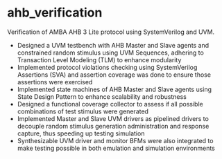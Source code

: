 # ahb_verification
Verification of AMBA AHB 3 Lite protocol using SystemVerilog and UVM.

- Designed a UVM testbench with AHB Master and Slave agents and constrained random stimulus
using UVM Sequences, adhering to Transaction Level Modeling (TLM) to enhance modularity
- Implemented protocol violations checking using SystemVerilog Assertions (SVA) and assertion
coverage was done to ensure those assertions were exercised
- Implemented state machines of AHB Master and Slave agents using State Design Pattern to enhance
scalability and robustness
- Designed a functional coverage collector to assess if all possible combinations of test stimulus were
generated
- Implemented Master and Slave UVM drivers as pipelined drivers to decouple random stimulus
generation administration and response capture, thus speeding up testing simulation
- Synthesizable UVM driver and monitor BFMs were also integrated to make testing possible in both
emulation and simulation environments
